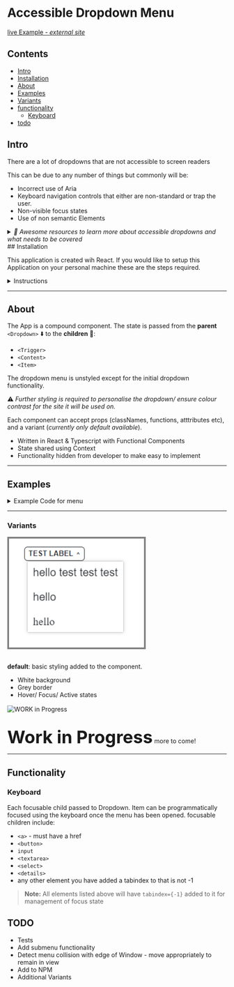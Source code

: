 # Accessible Dropdown Menu

[live Example - _external site_](https://dropdown-a11y.netlify.app/)

## Contents

- [Intro](#intro)
- [Installation](#installation)
- [About](#about)
- [Examples](#examples)
- [Variants](#variants)
- [functionality](#functionality)
  - [Keyboard](#keyboard)
- [todo](#todo)

## Intro

There are a lot of dropdowns that are not accessible to screen readers

This can be due to any number of things but commonly will be:

- Incorrect use of Aria
- Keyboard navigation controls that either are non-standard or trap the user.
- Non-visible focus states
- Use of non semantic Elements

<details>
<summary><i>📖 Awesome resources to learn more about accessible dropdowns and what needs to be covered</i>
</summary>

- [Smashing magazine article](https://www.smashingmagazine.com/2017/11/building-accessible-menu-systems/) - _*Heydon Pickering*_ (_external link_)
- [W3C Authoring practices](https://w3c.github.io/aria-practices/examples/disclosure/disclosure-navigation.html) (_external link_)
- [CSS only Dropdowns](https://moderncss.dev/css-only-accessible-dropdown-navigation-menu/) - _*Stephanie Eckles*_ (_external link_)

</details>
## Installation

This application is created wih React. If you would like to setup this Application on your personal machine these are the steps required.

<details>
<summary>Instructions</summary>

- fork and clone the Repo
- navigate into the Dropdown repo
- npm install
- npm run start will open the example component on port 3000: [localhost:3000 ](http://localhost:3000/) _external site_

</details>

---

## About

The App is a compound component. The state is passed from the **parent** `<Dropdown>` ⬇️
to the **children** 🚸:

- `<Trigger>`
- `<Content>`
- `<Item>`

The dropdown menu is unstyled except for the initial dropdown functionality.

⚠️ _*Further styling is required to personalise the dropdown/ ensure colour contrast for the site it will be used on.*_

Each component can accept props (classNames, functions, atttributes etc), and a variant (_*currently only default available*_).

- Written in React & Typescript with Functional Components
- State shared using Context
- Functionality hidden from developer to make easy to implement

---

## Examples

<details>
<summary> Example Code for menu</summary>

```jsx
<Dropdown>
  <Dropdown.Trigger variant="default">Menu</Dropdown.Trigger>
  <Dropdown.Content>
    <Dropdown.Item>
      <button>hello</button>
    </Dropdown.Item>
    <Dropdown.Item>
      <a href="/#">world</a>
    </Dropdown.Item>
    <Dropdown.Item>
      <p>hello</p>
    </Dropdown.Item>
  </Dropdown.Content>
</Dropdown>
```

</details>

---

### Variants

<img alt="WORK in Progress" src="./src/images/github/dropdown_default.png" style="border: 4px solid grey" height="250px" align="center"/>
<br /><br />

**default**: basic styling added to the component.

- White background
- Grey border
- Hover/ Focus/ Active states

<img alt="WORK in Progress" src="https://images.unsplash.com/photo-1553451166-232112bda6f6?ixlib=rb-1.2.1&ixid=MnwxMjA3fDB8MHxwaG90by1wYWdlfHx8fGVufDB8fHx8&auto=format&fit=crop&w=1172&q=80" height="250px" align="center"/>
<br /><br />

<p><span style="font-size: 2.5rem; font-weight: bold">Work in Progress</span> more to come!</p>

---

## Functionality

### Keyboard

Each focusable child passed to Dropdown. Item can be programmatically focused using the keyboard once the menu has been opened.
focusable children include:

- `<a>` - must have a href
- `<button>`
- `input`
- `<textarea>`
- `<select>`
- `<details>`
- any other element you have added a tabindex to that is not -1

> **Note:** All elements listed above will have `tabindex={-1}` added to it for management of focus state

## TODO

- Tests
- Add submenu functionality
- Detect menu collision with edge of Window - move appropriately to remain in view
- Add to NPM
- Additional Variants
